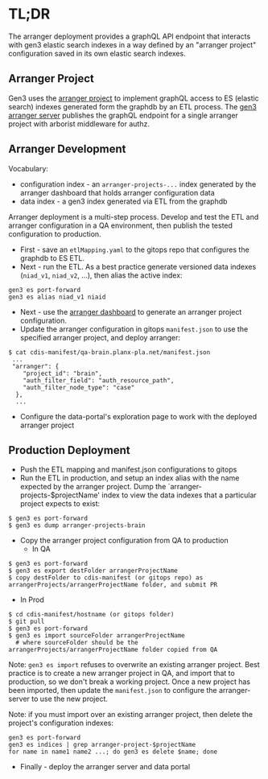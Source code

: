 # TL;DR

The arranger deployment provides a graphQL API endpoint that
interacts with gen3 elastic search indexes in a way defined
by an "arranger project" configuration saved in its own
elastic search indexes.

## Arranger Project

Gen3 uses the [arranger project](https://github.com/overture-stack/arranger)
to implement graphQL access to ES (elastic search) indexes generated form
the graphdb by an ETL process.  The [gen3 arranger server](https://github.com/uc-cdis/gen3-arranger) publishes the graphQL endpoint for a single arranger project
with arborist middleware for authz.

## Arranger Development

Vocabulary:
* configuration index - an `arranger-projects-...` index generated by the arranger dashboard that holds arranger configuration data
* data index - a gen3 index generated via ETL from the graphdb

Arranger deployment is a multi-step process.  Develop and test the ETL and arranger configuration in a QA environment, then publish the tested configuration to production.

* First - save an `etlMapping.yaml` to the gitops repo that configures the graphdb to ES ETL.
* Next - run the ETL.  As a best practice generate versioned data indexes (`niad_v1`, `niad_v2`, ...), then alias the active index:
```
gen3 es port-forward
gen3 es alias niad_v1 niaid
```
* Next - use the [arranger dashboard](../arranger-dashboard/README.md) to generate an arranger project configuration.
* Update the arranger configuration in gitops `manifest.json` to use the specified arranger project, and deploy arranger:
```
$ cat cdis-manifest/qa-brain.planx-pla.net/manifest.json
 ...
 "arranger": {
    "project_id": "brain",
    "auth_filter_field": "auth_resource_path",
    "auth_filter_node_type": "case"
  },
  ...
  ```
  * Configure the data-portal's exploration page to work with the deployed arranger project

## Production Deployment

* Push the ETL mapping and manifest.json configurations to gitops
* Run the ETL in production, and setup an index alias with the name expected by the arranger project.  Dump the `arranger-projects-$projectName' index to view the data indexes that a particular project expects to exist:
```
$ gen3 es port-forward
$ gen3 es dump arranger-projects-brain
```
* Copy the arranger project configuration from QA to production
    - In QA
```
$ gen3 es port-forward
$ gen3 es export destFolder arrangerProjectName
$ copy destFolder to cdis-manifest (or gitops repo) as arrangerProjects/arrangerProjectName folder, and submit PR
```

  - In Prod
```
$ cd cdis-manifest/hostname (or gitops folder)
$ git pull
$ gen3 es port-forward
$ gen3 es import sourceFolder arrangerProjectName
  # where sourceFolder should be the arrangerProjects/arrangerProjectName folder copied from QA
```
  Note: `gen3 es import` refuses to overwrite an existing arranger project.  Best practice is to create a new arranger project in QA, and import that to production, so we don't break a working project.  Once a new project has been imported, then update the `manifest.json` to configure the arranger-server to use the new project.

  Note: if you must import over an existing arranger project, then delete the project's configuration indexes:
  ```
  gen3 es port-forward
  gen3 es indices | grep arranger-project-$projectName
  for name in name1 name2 ...; do gen3 es delete $name; done
  ```

* Finally - deploy the arranger server and data portal

